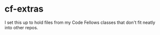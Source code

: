 # cf-extras
I set this up to hold files from my Code Fellows classes that don't fit neatly into other repos.
